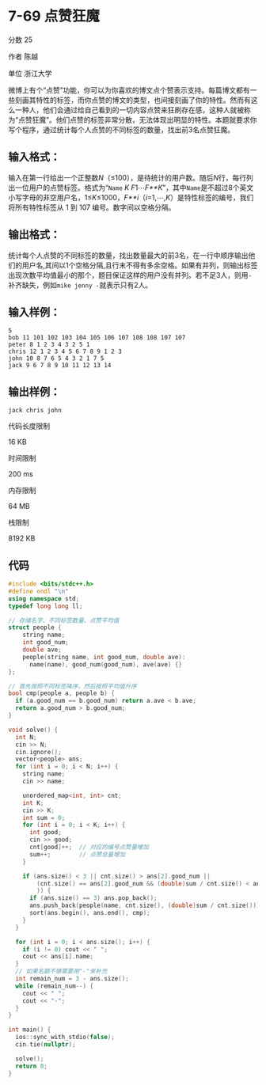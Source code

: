 # **7-69 点赞狂魔**

分数 25

作者 陈越

单位 浙江大学

微博上有个“点赞”功能，你可以为你喜欢的博文点个赞表示支持。每篇博文都有一些刻画其特性的标签，而你点赞的博文的类型，也间接刻画了你的特性。然而有这么一种人，他们会通过给自己看到的一切内容点赞来狂刷存在感，这种人就被称为“点赞狂魔”。他们点赞的标签非常分散，无法体现出明显的特性。本题就要求你写个程序，通过统计每个人点赞的不同标签的数量，找出前3名点赞狂魔。

## 输入格式：

输入在第一行给出一个正整数*N*（≤100），是待统计的用户数。随后*N*行，每行列出一位用户的点赞标签。格式为“`Name` *K* *F*1⋯*F**K*”，其中`Name`是不超过8个英文小写字母的非空用户名，1≤*K*≤1000，*F**i*（*i*=1,⋯,*K*）是特性标签的编号，我们将所有特性标签从 1 到 107 编号。数字间以空格分隔。

## 输出格式：

统计每个人点赞的不同标签的数量，找出数量最大的前3名，在一行中顺序输出他们的用户名,其间以1个空格分隔,且行末不得有多余空格。如果有并列，则输出标签出现次数平均值最小的那个，题目保证这样的用户没有并列。若不足3人，则用`-`补齐缺失，例如`mike jenny -`就表示只有2人。

## 输入样例：

```in
5
bob 11 101 102 103 104 105 106 107 108 108 107 107
peter 8 1 2 3 4 3 2 5 1
chris 12 1 2 3 4 5 6 7 8 9 1 2 3
john 10 8 7 6 5 4 3 2 1 7 5
jack 9 6 7 8 9 10 11 12 13 14
```

## 输出样例：

```out
jack chris john
```

代码长度限制

16 KB

时间限制

200 ms

内存限制

64 MB

栈限制

8192 KB

## 代码

```cpp
#include <bits/stdc++.h>
#define endl "\n"
using namespace std;
typedef long long ll;

// 存储名字、不同标签数量、点赞平均值
struct people {
    string name;
    int good_num;
    double ave;
    people(string name, int good_num, double ave):
      name(name), good_num(good_num), ave(ave) {}
};

// 首先按照不同标签降序，然后按照平均值升序
bool cmp(people a, people b) {
  if (a.good_num == b.good_num) return a.ave < b.ave;
  return a.good_num > b.good_num;
}

void solve() {
  int N;
  cin >> N;
  cin.ignore();
  vector<people> ans;
  for (int i = 0; i < N; i++) {
    string name;
    cin >> name;

    unordered_map<int, int> cnt;
    int K;
    cin >> K;
    int sum = 0;
    for (int i = 0; i < K; i++) {
      int good;
      cin >> good;
      cnt[good]++;  // 对应的编号点赞量增加
      sum++;        // 点赞总量增加
    }

    if (ans.size() < 3 || cnt.size() > ans[2].good_num ||
        (cnt.size() == ans[2].good_num && (double)sum / cnt.size() < ans[2].ave
        )) {
      if (ans.size() == 3) ans.pop_back();
      ans.push_back(people(name, cnt.size(), (double)sum / cnt.size()));
      sort(ans.begin(), ans.end(), cmp);
    }
  }

  for (int i = 0; i < ans.size(); i++) {
    if (i != 0) cout << " ";
    cout << ans[i].name;
  }
  // 如果名额不够需要用"-"来补充
  int remain_num = 3 - ans.size();
  while (remain_num--) {
    cout << " ";
    cout << "-";
  }
}

int main() {
  ios::sync_with_stdio(false);
  cin.tie(nullptr);

  solve();
  return 0;
}
```

